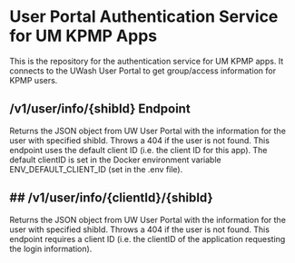 # User Portal Authentication Service for UM KPMP Apps

This is the repository for the authentication service for UM KPMP apps. It connects to the UWash User Portal to get group/access information for KPMP users. 

## /v1/user/info/{shibId} Endpoint

Returns the JSON object from UW User Portal with the information for the user with specified shibId. Throws a 404 if the user is not found. This endpoint uses the default client ID (i.e. the client ID for this app). The default clientID is set in the Docker environment variable ENV_DEFAULT_CLIENT_ID (set in the .env file).

## ## /v1/user/info/{clientId}/{shibId}

Returns the JSON object from UW User Portal with the information for the user with specified shibId. Throws a 404 if the user is not found. This endpoint requires a client ID (i.e. the clientID of the application requesting the login information). 


